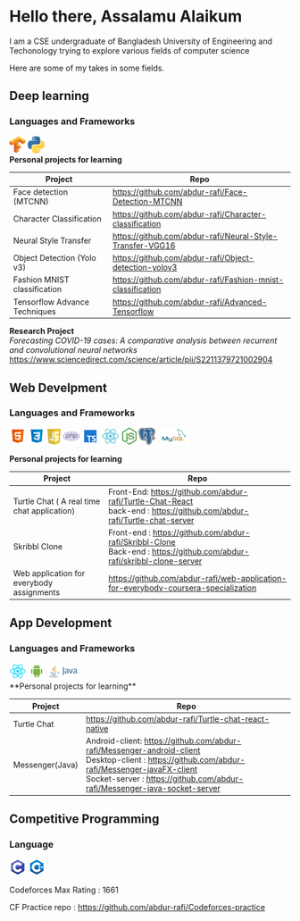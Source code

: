 # Hello there, Assalamu Alaikum

I am a CSE undergraduate of Bangladesh University of Engineering and Techonology trying to explore various fields of computer science

Here are some of my takes in some fields.

## Deep learning
### **Languages and Frameworks**
<img src = 'tensorflow-icon.svg' height = 30px > <img src = 'python-seeklogo.com.svg' height = 30px >
<br>
**Personal projects for learning**

| Project | Repo |
| ----------- | ----------- |
| Face detection (MTCNN)  | https://github.com/abdur-rafi/Face-Detection-MTCNN |
| Character Classification | https://github.com/abdur-rafi/Character-classification |
| Neural Style Transfer | https://github.com/abdur-rafi/Neural-Style-Transfer-VGG16 |
| Object Detection (Yolo v3) | https://github.com/abdur-rafi/Object-detection-yolov3 |
| Fashion MNIST classification | https://github.com/abdur-rafi/Fashion-mnist-classification |
| Tensorflow Advance Techniques | https://github.com/abdur-rafi/Advanced-Tensorflow |

**Research Project**<br>
*Forecasting COVID-19 cases: A comparative analysis between recurrent and convolutional neural networks*
https://www.sciencedirect.com/science/article/pii/S2211379721002904


## Web Develpment
### **Languages and Frameworks**
<img src = 'icons8-html-5.svg' height = 30px >  
<img src = 'icons8-css3.svg' height = 30px > 
<img src = 'javascript-seeklogo.com.svg' height = 28px >
<img src = 'icons8-php-logo.svg' height = 30px >
<img src = 'icons8-typescript.svg' height = 30px >
<img src = 'react-seeklogo.com.svg' height = 30px >
<img src = 'nodejs-seeklogo.com.svg' height = 30px >
<img src = 'postgresql-seeklogo.com.svg' height = 30px >
<img src = 'mysql-ar21.svg' height = 30px >
<br>

**Personal projects for learning**

| Project | Repo |
| ----------- | ----------- |
| Turtle Chat ( A real time chat application) | Front-End: https://github.com/abdur-rafi/Turtle-Chat-React <br> back-end : https://github.com/abdur-rafi/Turtle-chat-server | 
| Skribbl Clone | Front-end : https://github.com/abdur-rafi/Skribbl-Clone <br> Back-end : https://github.com/abdur-rafi/skribbl-clone-server |
| Web application for everybody assignments | https://github.com/abdur-rafi/web-application-for-everybody-coursera-specialization |

## App Development
### **Languages and Frameworks**
<img src = '1174949_js_react js_logo_react_react native_icon.svg' height = 30px >
<img src = 'icons8-android-os.svg' height = 30px >
 <img src = 'java-ar21.svg' height = 30px >
<br>
**Personal projects for learning**

| Project | Repo |
| ----------- | ----------- |
| Turtle Chat  | https://github.com/abdur-rafi/Turtle-chat-react-native |
| Messenger(Java)  | Android-client:  https://github.com/abdur-rafi/Messenger-android-client <br> Desktop-client : https://github.com/abdur-rafi/Messenger-javaFX-client<br> Socket-server : https://github.com/abdur-rafi/Messenger-java-socket-server |

## Competitive Programming
### **Language**
<img src = 'icons8-c-programming.svg' height = 30px >
<img src = 'icons8-c++.svg' height = 30px >
<br>

Codeforces Max Rating : 1661
<br>

CF Practice repo : https://github.com/abdur-rafi/Codeforces-practice
